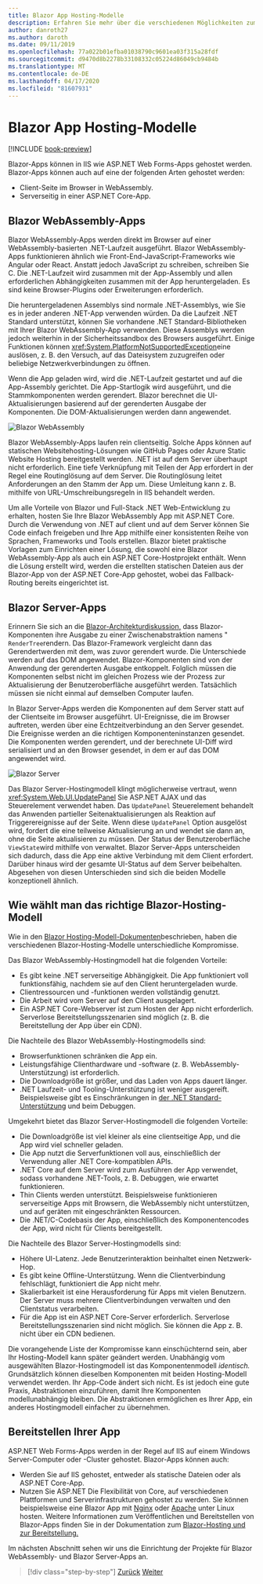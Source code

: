 ```yaml
---
title: Blazor App Hosting-Modelle
description: Erfahren Sie mehr über die verschiedenen Möglichkeiten zum Hosten einer Blazor-App, z. B. im Browser auf WebAssembly oder auf dem Server.
author: danroth27
ms.author: daroth
ms.date: 09/11/2019
ms.openlocfilehash: 77a022b01efba01038790c9601ea03f315a28fdf
ms.sourcegitcommit: d9470d8b2278b33108332c05224d86049cb9484b
ms.translationtype: MT
ms.contentlocale: de-DE
ms.lasthandoff: 04/17/2020
ms.locfileid: "81607931"
---
```

# <a name="blazor-app-hosting-models"></a>Blazor App Hosting-Modelle

[!INCLUDE [book-preview](../../../includes/book-preview.md)]

Blazor-Apps können in IIS wie ASP.NET Web Forms-Apps gehostet werden. Blazor-Apps können auch auf eine der folgenden Arten gehostet werden:

- Client-Seite im Browser in WebAssembly.
- Serverseitig in einer ASP.NET Core-App.

## <a name="blazor-webassembly-apps"></a>Blazor WebAssembly-Apps

Blazor WebAssembly-Apps werden direkt im Browser auf einer WebAssembly-basierten .NET-Laufzeit ausgeführt. Blazor WebAssembly-Apps funktionieren ähnlich wie Front-End-JavaScript-Frameworks wie Angular oder React. Anstatt jedoch JavaScript zu schreiben, schreiben Sie C. Die .NET-Laufzeit wird zusammen mit der App-Assembly und allen erforderlichen Abhängigkeiten zusammen mit der App heruntergeladen. Es sind keine Browser-Plugins oder Erweiterungen erforderlich.

Die heruntergeladenen Assemblys sind normale .NET-Assemblys, wie Sie es in jeder anderen .NET-App verwenden würden. Da die Laufzeit .NET Standard unterstützt, können Sie vorhandene .NET Standard-Bibliotheken mit Ihrer Blazor WebAssembly-App verwenden. Diese Assemblys werden jedoch weiterhin in der Sicherheitssandbox des Browsers ausgeführt. Einige Funktionen können <xref:System.PlatformNotSupportedException>eine auslösen, z. B. den Versuch, auf das Dateisystem zuzugreifen oder beliebige Netzwerkverbindungen zu öffnen.

Wenn die App geladen wird, wird die .NET-Laufzeit gestartet und auf die App-Assembly gerichtet. Die App-Startlogik wird ausgeführt, und die Stammkomponenten werden gerendert. Blazor berechnet die UI-Aktualisierungen basierend auf der gerenderten Ausgabe der Komponenten. Die DOM-Aktualisierungen werden dann angewendet.

![Blazor WebAssembly](media/hosting-models/blazor-webassembly.png)

Blazor WebAssembly-Apps laufen rein clientseitig. Solche Apps können auf statischen Websitehosting-Lösungen wie GitHub Pages oder Azure Static Website Hosting bereitgestellt werden. .NET ist auf dem Server überhaupt nicht erforderlich. Eine tiefe Verknüpfung mit Teilen der App erfordert in der Regel eine Routinglösung auf dem Server. Die Routinglösung leitet Anforderungen an den Stamm der App um. Diese Umleitung kann z. B. mithilfe von URL-Umschreibungsregeln in IIS behandelt werden.

Um alle Vorteile von Blazor und Full-Stack .NET Web-Entwicklung zu erhalten, hosten Sie Ihre Blazor WebAssembly App mit ASP.NET Core. Durch die Verwendung von .NET auf client und auf dem Server können Sie Code einfach freigeben und Ihre App mithilfe einer konsistenten Reihe von Sprachen, Frameworks und Tools erstellen. Blazor bietet praktische Vorlagen zum Einrichten einer Lösung, die sowohl eine Blazor WebAssembly-App als auch ein ASP.NET Core-Hostprojekt enthält. Wenn die Lösung erstellt wird, werden die erstellten statischen Dateien aus der Blazor-App von der ASP.NET Core-App gehostet, wobei das Fallback-Routing bereits eingerichtet ist.

## <a name="blazor-server-apps"></a>Blazor Server-Apps

Erinnern Sie sich an die [Blazor-Architekturdiskussion,](architecture-comparison.md#blazor) dass Blazor-Komponenten ihre Ausgabe zu einer Zwischenabstraktion namens " `RenderTree`rendern. Das Blazor-Framework vergleicht dann das Gerendertwerden mit dem, was zuvor gerendert wurde. Die Unterschiede werden auf das DOM angewendet. Blazor-Komponenten sind von der Anwendung der gerenderten Ausgabe entkoppelt. Folglich müssen die Komponenten selbst nicht im gleichen Prozess wie der Prozess zur Aktualisierung der Benutzeroberfläche ausgeführt werden. Tatsächlich müssen sie nicht einmal auf demselben Computer laufen.

In Blazor Server-Apps werden die Komponenten auf dem Server statt auf der Clientseite im Browser ausgeführt. UI-Ereignisse, die im Browser auftreten, werden über eine Echtzeitverbindung an den Server gesendet. Die Ereignisse werden an die richtigen Komponenteninstanzen gesendet. Die Komponenten werden gerendert, und der berechnete UI-Diff wird serialisiert und an den Browser gesendet, in dem er auf das DOM angewendet wird.

![Blazor Server](media/hosting-models/blazor-server.png)

Das Blazor Server-Hostingmodell klingt möglicherweise vertraut, wenn <xref:System.Web.UI.UpdatePanel> Sie ASP.NET AJAX und das Steuerelement verwendet haben. Das `UpdatePanel` Steuerelement behandelt das Anwenden partieller Seitenaktualisierungen als Reaktion auf Triggerereignisse auf der Seite. Wenn diese `UpdatePanel` Option ausgelöst wird, fordert die eine teilweise Aktualisierung an und wendet sie dann an, ohne die Seite aktualisieren zu müssen. Der Status der Benutzeroberfläche `ViewState`wird mithilfe von verwaltet. Blazor Server-Apps unterscheiden sich dadurch, dass die App eine aktive Verbindung mit dem Client erfordert. Darüber hinaus wird der gesamte UI-Status auf dem Server beibehalten. Abgesehen von diesen Unterschieden sind sich die beiden Modelle konzeptionell ähnlich.

## <a name="how-to-choose-the-right-blazor-hosting-model"></a>Wie wählt man das richtige Blazor-Hosting-Modell

Wie in den [Blazor Hosting-Modell-Dokumenten](/aspnet/core/blazor/hosting-models)beschrieben, haben die verschiedenen Blazor-Hosting-Modelle unterschiedliche Kompromisse.

Das Blazor WebAssembly-Hostingmodell hat die folgenden Vorteile:

- Es gibt keine .NET serverseitige Abhängigkeit. Die App funktioniert voll funktionsfähig, nachdem sie auf den Client heruntergeladen wurde.
- Clientressourcen und -funktionen werden vollständig genutzt.
- Die Arbeit wird vom Server auf den Client ausgelagert.
- Ein ASP.NET Core-Webserver ist zum Hosten der App nicht erforderlich. Serverlose Bereitstellungsszenarien sind möglich (z. B. die Bereitstellung der App über ein CDN).

Die Nachteile des Blazor WebAssembly-Hostingmodells sind:

- Browserfunktionen schränken die App ein.
- Leistungsfähige Clienthardware und -software (z. B. WebAssembly-Unterstützung) ist erforderlich.
- Die Downloadgröße ist größer, und das Laden von Apps dauert länger.
- .NET Laufzeit- und Tooling-Unterstützung ist weniger ausgereift. Beispielsweise gibt es Einschränkungen in [der .NET Standard-Unterstützung](../../standard/net-standard.md) und beim Debuggen.

Umgekehrt bietet das Blazor Server-Hostingmodell die folgenden Vorteile:

- Die Downloadgröße ist viel kleiner als eine clientseitige App, und die App wird viel schneller geladen.
- Die App nutzt die Serverfunktionen voll aus, einschließlich der Verwendung aller .NET Core-kompatiblen APIs.
- .NET Core auf dem Server wird zum Ausführen der App verwendet, sodass vorhandene .NET-Tools, z. B. Debuggen, wie erwartet funktionieren.
- Thin Clients werden unterstützt. Beispielsweise funktionieren serverseitige Apps mit Browsern, die WebAssembly nicht unterstützen, und auf geräten mit eingeschränkten Ressourcen.
- Die .NET/C-Codebasis der App, einschließlich des Komponentencodes der App, wird nicht für Clients bereitgestellt.

Die Nachteile des Blazor Server-Hostingmodells sind:

- Höhere UI-Latenz. Jede Benutzerinteraktion beinhaltet einen Netzwerk-Hop.
- Es gibt keine Offline-Unterstützung. Wenn die Clientverbindung fehlschlägt, funktioniert die App nicht mehr.
- Skalierbarkeit ist eine Herausforderung für Apps mit vielen Benutzern. Der Server muss mehrere Clientverbindungen verwalten und den Clientstatus verarbeiten.
- Für die App ist ein ASP.NET Core-Server erforderlich. Serverlose Bereitstellungsszenarien sind nicht möglich. Sie können die App z. B. nicht über ein CDN bedienen.

Die vorangehende Liste der Kompromisse kann einschüchternd sein, aber Ihr Hosting-Modell kann später geändert werden. Unabhängig vom ausgewählten Blazor-Hostingmodell ist das Komponentenmodell *identisch.* Grundsätzlich können dieselben Komponenten mit beiden Hosting-Modell verwendet werden. Ihr App-Code ändert sich nicht. Es ist jedoch eine gute Praxis, Abstraktionen einzuführen, damit Ihre Komponenten modellunabhängig bleiben. Die Abstraktionen ermöglichen es Ihrer App, ein anderes Hostingmodell einfacher zu übernehmen.

## <a name="deploy-your-app"></a>Bereitstellen Ihrer App

ASP.NET Web Forms-Apps werden in der Regel auf IIS auf einem Windows Server-Computer oder -Cluster gehostet. Blazor-Apps können auch:

- Werden Sie auf IIS gehostet, entweder als statische Dateien oder als ASP.NET Core-App.
- Nutzen Sie ASP.NET Die Flexibilität von Core, auf verschiedenen Plattformen und Serverinfrastrukturen gehostet zu werden. Sie können beispielsweise eine Blazor App mit [Nginx](/aspnet/core/host-and-deploy/linux-nginx) oder [Apache](/aspnet/core/host-and-deploy/linux-apache) unter Linux hosten. Weitere Informationen zum Veröffentlichen und Bereitstellen von Blazor-Apps finden Sie in der Dokumentation zum [Blazor-Hosting und zur Bereitstellung.](/aspnet/core/host-and-deploy/blazor/)

Im nächsten Abschnitt sehen wir uns die Einrichtung der Projekte für Blazor WebAssembly- und Blazor Server-Apps an.

>[!div class="step-by-step"]
>[Zurück](architecture-comparison.md)
>[Weiter](project-structure.md)
